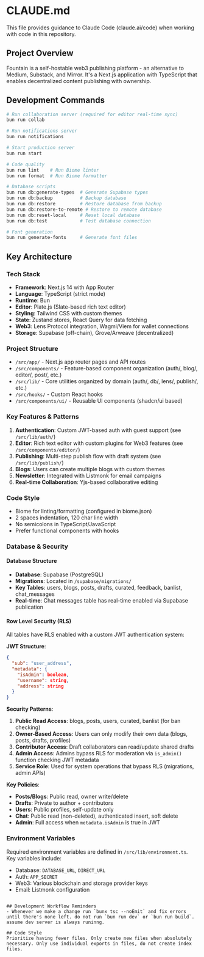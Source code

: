 # CLAUDE.md

This file provides guidance to Claude Code (claude.ai/code) when working with code in this repository.

## Project Overview
Fountain is a self-hostable web3 publishing platform - an alternative to Medium, Substack, and Mirror. It's a Next.js application with TypeScript that enables decentralized content publishing with ownership.

## Development Commands
```bash
# Run collaboration server (required for editor real-time sync)
bun run collab

# Run notifications server
bun run notifications

# Start production server
bun run start

# Code quality
bun run lint    # Run Biome linter
bun run format  # Run Biome formatter

# Database scripts
bun run db:generate-types  # Generate Supabase types
bun run db:backup          # Backup database
bun run db:restore         # Restore database from backup
bun run db:restore-to-remote # Restore to remote database
bun run db:reset-local     # Reset local database
bun run db:test            # Test database connection

# Font generation
bun run generate-fonts     # Generate font files
```

## Key Architecture

### Tech Stack
- **Framework**: Next.js 14 with App Router
- **Language**: TypeScript (strict mode)
- **Runtime**: Bun
- **Editor**: Plate.js (Slate-based rich text editor)
- **Styling**: Tailwind CSS with custom themes
- **State**: Zustand stores, React Query for data fetching
- **Web3**: Lens Protocol integration, Wagmi/Viem for wallet connections
- **Storage**: Supabase (off-chain), Grove/Arweave (decentralized)

### Project Structure
- `/src/app/` - Next.js app router pages and API routes
- `/src/components/` - Feature-based component organization (auth/, blog/, editor/, post/, etc.)
- `/src/lib/` - Core utilities organized by domain (auth/, db/, lens/, publish/, etc.)
- `/src/hooks/` - Custom React hooks
- `/src/components/ui/` - Reusable UI components (shadcn/ui based)

### Key Features & Patterns
1. **Authentication**: Custom JWT-based auth with guest support (see `/src/lib/auth/`)
2. **Editor**: Rich text editor with custom plugins for Web3 features (see `/src/components/editor/`)
3. **Publishing**: Multi-step publish flow with draft system (see `/src/lib/publish/`)
4. **Blogs**: Users can create multiple blogs with custom themes
5. **Newsletter**: Integrated with Listmonk for email campaigns
6. **Real-time Collaboration**: Yjs-based collaborative editing

### Code Style
- Biome for linting/formatting (configured in biome.json)
- 2 spaces indentation, 120 char line width
- No semicolons in TypeScript/JavaScript
- Prefer functional components with hooks

### Database & Security

#### Database Structure
- **Database**: Supabase (PostgreSQL)
- **Migrations**: Located in `/supabase/migrations/`
- **Key Tables**: users, blogs, posts, drafts, curated, feedback, banlist, chat_messages
- **Real-time**: Chat messages table has real-time enabled via Supabase publication

#### Row Level Security (RLS)
All tables have RLS enabled with a custom JWT authentication system:

**JWT Structure**:
```json
{
  "sub": "user_address",
  "metadata": {
    "isAdmin": boolean,
    "username": string,
    "address": string
  }
}
```

**Security Patterns**:
1. **Public Read Access**: blogs, posts, users, curated, banlist (for ban checking)
2. **Owner-Based Access**: Users can only modify their own data (blogs, posts, drafts, profiles)
3. **Contributor Access**: Draft collaborators can read/update shared drafts
4. **Admin Access**: Admins bypass RLS for moderation via `is_admin()` function checking JWT metadata
5. **Service Role**: Used for system operations that bypass RLS (migrations, admin APIs)

**Key Policies**:
- **Posts/Blogs**: Public read, owner write/delete
- **Drafts**: Private to author + contributors
- **Users**: Public profiles, self-update only
- **Chat**: Public read (non-deleted), authenticated insert, soft delete
- **Admin**: Full access when `metadata.isAdmin` is true in JWT

### Environment Variables
Required environment variables are defined in `/src/lib/environment.ts`. Key variables include:
- Database: `DATABASE_URL`, `DIRECT_URL`
- Auth: `APP_SECRET`
- Web3: Various blockchain and storage provider keys
- Email: Listmonk configuration
```

## Development Workflow Reminders
- Whenever we make a change run `bunx tsc --noEmit` and fix errors until there's none left. do not run `bun run dev` or `bun run build`. assume dev server is always runinng.

## Code Style
Prioritize having fewer files. Only create new files when absolutely necessary. Only use individual exports in files, do not create index files.